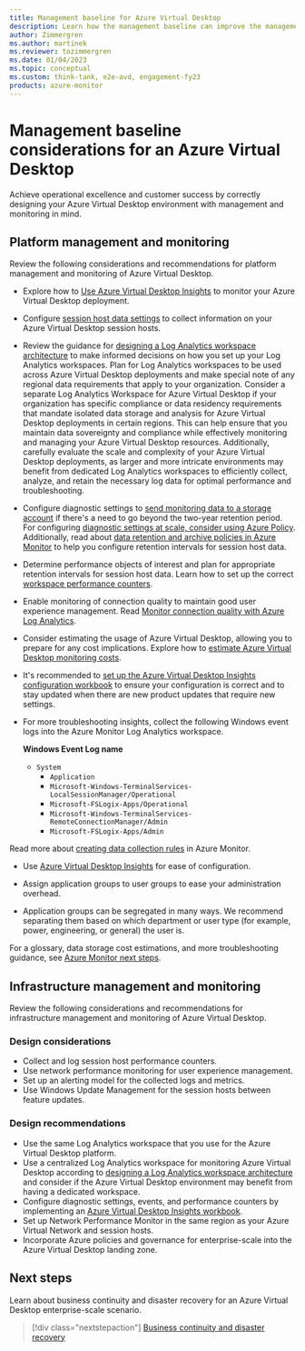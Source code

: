 ```yaml
---
title: Management baseline for Azure Virtual Desktop
description: Learn how the management baseline can improve the management and monitoring of Azure Virtual Desktop.
author: Zimmergren
ms.author: martinek
ms.reviewer: tozimmergren
ms.date: 01/04/2023
ms.topic: conceptual
ms.custom: think-tank, e2e-avd, engagement-fy23
products: azure-monitor
---
```


# Management baseline considerations for an Azure Virtual Desktop

Achieve operational excellence and customer success by correctly designing your Azure Virtual Desktop environment with management and monitoring in mind.

## Platform management and monitoring

Review the following considerations and recommendations for platform management and monitoring of Azure Virtual Desktop.

- Explore how to [Use Azure Virtual Desktop Insights](/azure/virtual-desktop/insights) to monitor your Azure Virtual Desktop deployment.
- Configure [session host data settings](/azure/virtual-desktop/insights#session-host-data-settings) to collect information on your Azure Virtual Desktop session hosts.
- Review the guidance for [designing a Log Analytics workspace architecture](/azure/azure-monitor/logs/workspace-design) to make informed decisions on how you set up your Log Analytics workspaces. Plan for Log Analytics workspaces to be used across Azure Virtual Desktop deployments and make special note of any regional data requirements that apply to your organization. Consider a separate Log Analytics Workspace for Azure Virtual Desktop if your organization has specific compliance or data residency requirements that mandate isolated data storage and analysis for Azure Virtual Desktop deployments in certain regions. This can help ensure that you maintain data sovereignty and compliance while effectively monitoring and managing your Azure Virtual Desktop resources. Additionally, carefully evaluate the scale and complexity of your Azure Virtual Desktop deployments, as larger and more intricate environments may benefit from dedicated Log Analytics workspaces to efficiently collect, analyze, and retain the necessary log data for optimal performance and troubleshooting.
- Configure diagnostic settings to [send monitoring data to a storage account](/azure/azure-monitor/essentials/resource-logs#send-to-azure-storage) if there's a need to go beyond the two-year retention period. For configuring [diagnostic settings at scale, consider using Azure Policy](/azure/azure-monitor/essentials/diagnostic-settings-policy). Additionally, read about [data retention and archive policies in Azure Monitor](/azure/azure-monitor/logs/data-retention-archive) to help you configure retention intervals for session host data.
- Determine performance objects of interest and plan for appropriate retention intervals for session host data. Learn how to set up the correct [workspace performance counters](/azure/virtual-desktop/insights#workspace-performance-counters).
- Enable monitoring of connection quality to maintain good user experience management. Read [Monitor connection quality with Azure Log Analytics](/azure/virtual-desktop/connection-latency#monitor-connection-quality-with-azure-log-analytics).
- Consider estimating the usage of Azure Virtual Desktop, allowing you to prepare for any cost implications. Explore how to [estimate Azure Virtual Desktop monitoring costs](/azure/virtual-desktop/insights-costs).
- It's recommended to [set up the Azure Virtual Desktop Insights configuration workbook](/azure/virtual-desktop/insights#set-up-using-the-configuration-workbook) to ensure your configuration is correct and to stay updated when there are new product updates that require new settings.

- For more troubleshooting insights, collect the following Windows event logs into the Azure Monitor Log Analytics workspace.

   **Windows Event Log name**

  - `System`
    - `Application`
    - `Microsoft-Windows-TerminalServices-LocalSessionManager/Operational`
    - `Microsoft-FSLogix-Apps/Operational`
    - `Microsoft-Windows-TerminalServices-RemoteConnectionManager/Admin`
    - `Microsoft-FSLogix-Apps/Admin`

Read more about [creating data collection rules](/azure/azure-monitor/agents/data-collection-rule-azure-monitor-agent#create-a-data-collection-rule) in Azure Monitor.

- Use [Azure Virtual Desktop Insights](/azure/virtual-desktop/insights) for ease of configuration.

- Assign application groups to user groups to ease your administration overhead.

- Application groups can be segregated in many ways. We recommend separating them based on which department or user type (for example, power, engineering, or general) the user is.

For a glossary, data storage cost estimations, and more troubleshooting guidance, see [Azure Monitor next steps](/azure/virtual-desktop/azure-monitor#next-steps).

## Infrastructure management and monitoring

Review the following considerations and recommendations for infrastructure management and monitoring of Azure Virtual Desktop.

### Design considerations

- Collect and log session host performance counters.
- Use network performance monitoring for user experience management.
- Set up an alerting model for the collected logs and metrics.
- Use Windows Update Management for the session hosts between feature updates.

### Design recommendations

- Use the same Log Analytics workspace that you use for the Azure Virtual Desktop platform.
- Use a centralized Log Analytics workspace for monitoring Azure Virtual Desktop according to [designing a Log Analytics workspace architecture](/azure/azure-monitor/logs/workspace-design) and consider if the Azure Virtual Desktop environment may benefit from having a dedicated workspace.
- Configure diagnostic settings, events, and performance counters by implementing an [Azure Virtual Desktop Insights workbook](/azure/virtual-desktop/insights).
- Set up Network Performance Monitor in the same region as your Azure Virtual Network and session hosts.
- Incorporate Azure policies and governance for enterprise-scale into the Azure Virtual Desktop landing zone.

## Next steps

Learn about business continuity and disaster recovery for an Azure Virtual Desktop enterprise-scale scenario.

> [!div class="nextstepaction"]
> [Business continuity and disaster recovery](./eslz-business-continuity-and-disaster-recovery.md)
